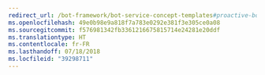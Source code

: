 ```yaml
---
redirect_url: /bot-framework/bot-service-concept-templates#proactive-bot
ms.openlocfilehash: 49e0b98e9a818f7a783e0292e381f3e305ce0a08
ms.sourcegitcommit: f576981342fb3361216675815714e24281e20ddf
ms.translationtype: HT
ms.contentlocale: fr-FR
ms.lasthandoff: 07/18/2018
ms.locfileid: "39298711"
---
```

